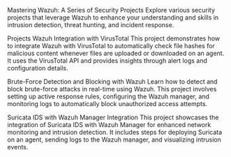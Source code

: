 Mastering Wazuh: A Series of Security Projects
Explore various security projects that leverage Wazuh to enhance your understanding and skills in intrusion detection, threat hunting, and incident response.

Projects
Wazuh Integration with VirusTotal
This project demonstrates how to integrate Wazuh with VirusTotal to automatically check file hashes for malicious content whenever files are uploaded or downloaded on an agent. It uses the VirusTotal API and provides insights through alert logs and configuration details.

Brute-Force Detection and Blocking with Wazuh
Learn how to detect and block brute-force attacks in real-time using Wazuh. This project involves setting up active response rules, configuring the Wazuh manager, and monitoring logs to automatically block unauthorized access attempts.

Suricata IDS with Wazuh Manager Integration
This project showcases the integration of Suricata IDS with Wazuh Manager for enhanced network monitoring and intrusion detection. It includes steps for deploying Suricata on an agent, sending logs to the Wazuh manager, and visualizing intrusion events.
